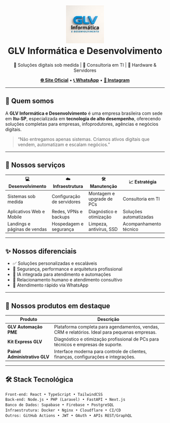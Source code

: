 <!-- GLV-INFORMATICA - README MODERNO -->
<h1 align="center">
  <img src="logo.png" width="120" alt="Logo da GLV Informática" />
  <br />
  <strong>GLV Informática e Desenvolvimento</strong>
</h1>

<p align="center">
  🚀 Soluções digitais sob medida | 💼 Consultoria em TI | 🔧 Hardware & Servidores
</p>

<p align="center">
  <a href="https://www.glvinformatica.com.br"><strong>🌐 Site Oficial</strong></a> •
  <a href="https://wa.me/5511919167653"><strong>📞 WhatsApp</strong></a> •
  <a href="https://www.instagram.com/glvinformatica"><strong>📸 Instagram</strong></a>
</p>

---

## 💼 Quem somos

A **GLV Informática e Desenvolvimento** é uma empresa brasileira com sede em **Itu-SP**, especializada em **tecnologia de alto desempenho**, oferecendo soluções completas para empresas, infoprodutores, agências e negócios digitais.

> “Não entregamos apenas sistemas. Criamos ativos digitais que vendem, automatizam e escalam negócios.”

---

## 🧩 Nossos serviços

| 💻 Desenvolvimento | ☁️ Infraestrutura | 🛠️ Manutenção | 📈 Estratégia |
|--------------------|-------------------|----------------|---------------|
| Sistemas sob medida | Configuração de servidores | Montagem e upgrade de PCs | Consultoria em TI |
| Aplicativos Web e Mobile | Redes, VPNs e backups | Diagnóstico e otimização | Soluções automatizadas |
| Landings e páginas de vendas | Hospedagem e segurança | Limpeza, antivírus, SSD | Acompanhamento técnico |

---

## ✨ Nossos diferenciais

- ✅ Soluções personalizadas e escaláveis
- 🔐 Segurança, performance e arquitetura profissional
- 🤖 IA integrada para atendimento e automações
- 🤝 Relacionamento humano e atendimento consultivo
- 📲 Atendimento rápido via WhatsApp

---

## 🚀 Nossos produtos em destaque

| Produto | Descrição |
|--------|-----------|
| **GLV Automação PME** | Plataforma completa para agendamentos, vendas, CRM e relatórios. Ideal para pequenas empresas. |
| **Kit Express GLV** | Diagnóstico e otimização profissional de PCs para técnicos e empresas de suporte. |
| **Painel Administrativo GLV** | Interface moderna para controle de clientes, finanças, configurações e integrações. |

---

## 🛠️ Stack Tecnológica

```txt
Front-end: React • TypeScript • TailwindCSS
Back-end: Node.js • PHP (Laravel) • FastAPI • Next.js
Banco de Dados: Supabase • Firebase • PostgreSQL
Infraestrutura: Docker • Nginx • Cloudflare • CI/CD
Outros: GitHub Actions • JWT • OAuth • APIs REST/GraphQL
